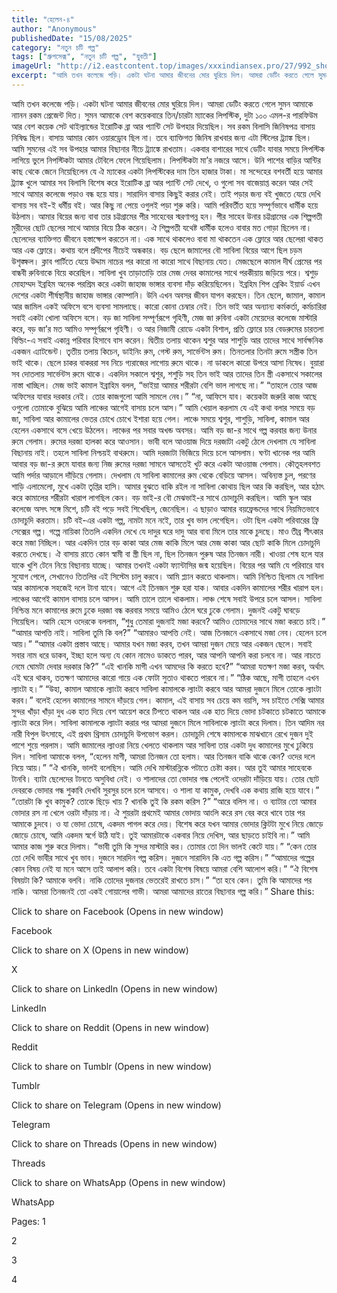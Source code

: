 ```yaml
---
title: "হেলেন-৪"
author: "Anonymous"
publishedDate: "15/08/2025"
category: "নতুন চটি গল্প"
tags: ["গ্রুপসেক্স", "নতুন চটি গল্প", "যুবতী"]
imageUrl: "http://i2.eastcontent.top/images/xxxindiansex.pro/27/992_shows_snatcho.jpg"
excerpt: "আমি তখন কলেজে পড়ি। একটা ঘটনা আমার জীবনের মোর ঘুরিয়ে দিল। আমরা ডেটিং করতে গেলে সুমন আমাকে নাানন রকম প্রেজেন্ট দিত। সুমন আমাকে বেশ কয়েকবারে তিন/চারটা ম্যাকের লিপস্টিক, দুটা ১০০ এমল-র পারফিউম আর বেশ কয়েক..."
---
```


আমি তখন কলেজে পড়ি। একটা ঘটনা আমার জীবনের মোর ঘুরিয়ে দিল। আমরা ডেটিং করতে গেলে সুমন আমাকে নাানন রকম প্রেজেন্ট দিত। সুমন আমাকে বেশ কয়েকবারে তিন/চারটা ম্যাকের লিপস্টিক, দুটা ১০০ এমল-র পারফিউম আর বেশ কয়েক সেট থাইল্যান্ডের ইরোটিক ব্রা আর প্যান্টি সেট ‍উপহার দিয়েছিল। সব রকম বিলাসি জিনিষপত্র বাসায় নিষিদ্ধ ছিল। বাসায় আমার কোন ওয়ারড্রোব ছিল না। তবে ব্যাক্তিগত জিনিষ রাখবার জন্য এটা স্টিলের ট্র্যাঙ্ক ছিল। আমি সুমনের এই সব উপহার আমার বিছানার নীচে ট্র্যাঙ্কে রাখতাম। একবার বাশারের সাথে ডেটিং যাবার সময়ে লিপস্টিক লাগিয়ে ভুলে নিপস্টিকটা আমার টেবিলে ফেলে গিয়েছিলাম। লিপস্টিকটা মা’র নজরে আসে। উনি পাশের বাড়ির আন্টির কাছ থেকে জেনে নিয়েছিলেন যে ঐ ম্যাকের একটা লিপস্টিকের দাম তিন হাজার টাকা। মা সন্দেহের বশবর্তী হয়ে আমার ট্র্যাঙ্ক খুলে আমার সব বিলাসি বিশেষ করে ইরোটিক ব্রা আর প্যান্টি সেট দেখে, ও গুলো সব বাজেয়াপ্ত করেন আর সেই সাথে আমার কলেজে পড়াও বন্ধ হয়ে যায়। সারাদিন বাসায় কিছুই করার নেই। তাই পড়ার জন্য বই খুজতে যেয়ে দেখি বাসায় সব বই-ই ধর্মীয় বই। আর কিছু না পেয়ে ওগুলই পড়া শুরু করি। আমি পরিবর্তীত হয়ে সম্পূর্ণভাবে ধার্মীক হয়ে উঠলাম। আমার বিয়ের জন্য বাবা তার চট্টগ্রামের পীর সাহেবের স্মরণাপন্ন হন। পীর সাহেব উনার চট্টগ্রামের এক শিল্পপতী মুরীদের ছোট ছেলের সাথে আমার বিয়ে ঠিক করেন। ঐ শিল্পপতী যথেষ্ট ধার্মীক হলেও বাবার মত গোড়া ছিলেন না। ছেলেদের ব্যাক্তিগত জীবনে হস্তাক্ষেপ করতেন না। এক সাথে থাকলেও বাবা মা থাকতেন এক ফ্লোরে আর ছেলেরা থাকত আর এক ফ্লোরে। কথায় বলে প্রদীপের নীচেই অন্ধকার। বড় ছেলে জামালের বৌ সাবিলা বিয়ের আগে ছিল চড়ম উশৃঙ্ক্ষল। ক্লাব পার্টিতে যেয়ে উদ্দাম নাচের পর কারো না কারো সাথে বিছানায় যেত। মেজছেলে কামাল দীর্ঘ প্রেমের পর বান্ধবী রুবিনাকে বিয়ে করেছিল। সাবিলা খুব তাড়াতাড়ি তার মেজ দেবর কামালের সাথে পরকীয়ায় জড়িয়ে পরে।
শ্বশুড় মোহাম্মদ ইব্রহিম অনেক পরশ্রিম করে একটা জাহাজ ভাঙ্গার ব্যবসা দাঁড় করিয়েছিলেন। ইব্রহিম শিপ ব্রেকিং ইয়ার্ড এখন দেশের একটা শীর্ষস্থানীয় জাহাজ ভাঙ্গার কোম্পানি। উনি এখন অবসর জীবন যাপন করছেন। তিন ছেলে, জামাল, কামাল আর জামিল একই অফিসে বসে ব্যবসা সামলাছে। কারো কোনা চেম্বার নেই। তিন ভাই আর অন্যান্য কর্মকর্তা, কর্মচারিরা সবাই একটা খোলা অফিসে বসে। বড় জা সাবিলা সম্পূর্ণরূপে গৃহিণী, মেজ জা রুবিনা একটা মেয়েদের কলেজে মাস্টারি করে, বড় জা’র মত আমিও সম্পূর্ণরূপে গৃহিণী। ও আর নিজামী রোডে একটা বিশাল, প্রতি ফ্লোরে চার বেডরুমের চারতলা বিল্ডিং-এ সবাই একান্ন পরিবার হিসাবে বাস করেন। দ্বিতীয় তলায় থাকেন শ্বশুর আর শাশুড়ি আর তাদের সাথে সার্বক্ষনিক একজন এ্যাটন্ডেন্ট। তৃতীয় তলায় কিচেন, ডাইনিং রুম, গেস্ট রুম, সার্ভেন্টস রুম। তিনতলার তিনটা রুমে সস্ত্রীক তিন ভাই থাকে। ছেলে চাকর বাকররা সব নিচে গ্যরাজের লাগোয় রুমে থাকে। না ডাকলে কারো উপরে আসা নিষেধ। বুয়ারা সব দোতলায় সার্ভেন্টস রুমে থাকে।
একদিন সকালে শ্বশুর, শশুড়ি সহ তিন ভাই আর তাদের তিন স্ত্রী একসাথে সকালের নাস্তা খাচ্ছিল। মেজ ভাই কামাল ইব্রাহিম বলল,
“ভাইয়া আমার শরীরটা বেশি ভাল লাগছে না।”
“তাহলে তোর আজ অফিসের যাবার দরকার নেই। তোর কাজগুলো আমি সামলে নেব।”
“না, আফিসে যাব। কয়েকটা জরুরি কাজ আছে ওগুলো তোমাকে বুঝিয়ে আমি লাঞ্চের আগেই বাসায় চলে আস।”
আমি খেয়াল করলাম যে এই কথা বলার সময়ে বড় জা, সাবিলা আর কামালের ভেতর চোখে চোখে ইশারা হয়ে গেল।
লাঞ্চে সময়ে শ্বশুর, শাশুড়ি, সাবিলা, কামাল আর হেলেন একসাথে বসে খেয়ে উঠলেন। লাঞ্চের পর সবার অখন্ড অবসর। আমি বড় জা-র সাথে গল্প করবার জন্য উনার রুমে গেলাম। রুমের দরজা হালকা করে আওসান। ভাবী বলে আওয়াজ দিয়ে দরজাটা একটু ঠেলে দেখলাম যে সাবিলা বিছানায় নাই। তহলে সাবিলা নিশ্চয়ই বাথরুমে। আমি দরজাটা ভিজিয়ে দিয়ে চলে আসলাম। ঘণ্টা খানেক পর আমি আবার বড় জা-র রুমে যাবার জন্য নিজ রুমের দরজা সামনে আসতেই খুট করে একটা আওয়াজ পেলাম। কৌতূহলবশত আমি পর্দার আড়ালে দাঁড়িয়ে গেলাম। দেখলাম যে সাবিলা কামালের রুম থেকে বেড়িয়ে আসল। অবিন্যস্ত চুল, পরণের শাড়ি এলামেলো, মুখে একটা তৃপ্তির হাসি। আমার বুঝতে বাকি রইল না সাবিলা কোথায় ছিল আর কি করছিল, আর হঠাৎ করে কামালের শরীরটা খারাপ লাগছিল কেন। বড় ভাই-র বৌ মেঝভাই-র সাথে চোদাচুদি করছিল। আমি স্কুল আর কলেজে অসৎ সঙ্গে মিশে, চটি বই পড়ে সবই শিখেছিল, জেনেছিল। এ ছাড়াও আমার বয়ফ্রেন্ডদের সাথে নিয়মিতভাবে চোদাচুদি করতাম। চটি বই-এর একটা গল্প, নামটা মনে নইে, তার খুব ভাল লেগেছিল। ওটা ছিল একটা পরিবারের ফ্রি সেক্সের গল্প। গল্পে নায়িকা তিতলি একদিন দেখে যে দাদুর ঘরে দাদু আর বাবা মিলে তার মাকে চুদছে। মাও তীব্র শীৎকার করে মজা নিচ্ছিল। আর একদিন তার বড় কাকা আর মেজ কাকি মিলে আর মেজ কাকা আর ছোট কাকি মিলে চোদাচুদি করতে দেখছে। ঐ বাসায় রাতে কোন স্বামী বা স্ত্রী ছিল না, ছিল তিনজন পুরুষ আর তিনজন নারী। খাওয়া শেষ হলে যার যাকে খুশি টেনে নিয়ে বিছানায় যাচ্ছে। আমার তখনই একটা ফ্যান্টাসির জন্ম হয়েছিল। বিয়ের পর আমি যে পরিবারে যাব সুযোগ পেলে, সেখানেও তিতলির এই সিস্টেম চালু করবে। আমি প্ল্যান করতে থাকলাম। আমি নিশ্চিত ছিলাম যে সাবিলা আর কামালকে সহজেই দলে টানা যাবে। আগে এই তিনজন শুরু হরা যাক।
আবার একদিন কামালের শরীর খারাপ হল। লাঞ্চের আগেই কামাল বাসায় চলে আসল। আমি তালে তালে থাকলাম। লাঞ্চ শেষে সবাই উপরে চলে আসল। সাবিলা নিশ্চিন্ত মনে কামালের রুমে ঢুকে দরজা বন্ধ করবার সময়ে আমিও ঠেলে ঘরে ঢুকে গেলাম। দুজনই একটু ঘাবড়ে গিয়েছিল। আমি হেসে ওদেরকে বললাম,
“শুধু তেমারা দুজনাই মজা করবে? আমিও তোমাদের সাথে মজা করতে চাই।”
“আমার আপত্তি নাই। সাবিলা তুমি কি বল?”
“আমারও আপত্তি নেই। আজ তিনজনে একসাথে মজা নেব। হেলেন চলে আয়।”
“আমার একটা প্রস্তাব আছে। আমার যখন মজা করব, তখন আমরা দুজন মেয়ে আর একজন ছেলে। সবাই সবার নাম ধরে ডাকব, ইচ্ছা হলে অন্য যে কোন নামেও ডাকতে পারব, আর আপনি আপনি করা চলবে না। আর নাচতে নেমে ঘোমটা দেবার দরকার কি?”
“এই খানকি মাগী এখন আমদের কি করতে হবে?”
“আমরা যতক্ষণ মজা করব, অর্থাৎ এই ঘরে থাকব, ততক্ষণ আমাদের কারো গায়ে এক ফোটা সুতাও থাকতে পারবে না।”
“ঠিক আছে, মাগী তাহলে এখন ল্যাংটা হ।”
“উহা, কামাল আমাকে ল্যাংটা করবে সাবিলা কামালকে ল্যাংটা করবে আর আমরা দুজনে মিলে তোকে ল্যাংটা করব।”
বলেই হেলেন কামালের সামনে দাঁড়য়ে গেল। কামাল, এই বাসায় সব চেয়ে কম বয়সি, সব চাইতে সেক্সি আমার সুন্দর খাঁড়া খাঁড়া দুধ এক হাত দিয়ে বেশ আয়েশ করে টিপতে থাকল আর এক হাত দিয়ে ভোদা চটকাতে চটকাতে আমাকে ল্যাংটা করে দিল। সাবিলা কামালকে ল্যাংটা করার পর আমরা দুজনে মিলে সাবিলাকে ল্যাংটা করে দিলাম। তিন আদিম নর নারী বিপুল উৎসাহে, এই প্রথম থ্রিসাম চোদাচুদি উপভোগ করল। চোদাচুদি শেষে কামালকে মাঝখানে রেখে দুজন দুই পাশে শুয়ে পরলাম। আমি জামালের ল্যাওরা নিয়ে খেলতে থাকলাম আর সাবিলা তার একটা দুধ কামালের মুখে ঢুকিয়ে দিল। সাবিলা আমাকে বলল,
“হেলেন মাগী, আমরা তিনজন তো হলাম। আর তিনজন বাকি থাকে কেন? ওদের দলে নিয়ে আয়।”
“ঐ খানকি, ভালই বলেছিস। আমি দেখি মাস্টারন্নিকে পটাতে চেষ্টা করব। আর তুই আমার সাহেবকে টানবি। ব্যাটা ছেলেদের টানতে অসুবিধা নেই। ও শালাদের তো ভোদার গন্ধ পেলেই ওদেরটা দাঁড়িয়ে যায়। তোর ছোট দেবরকে ভোদার গন্ধ শুকাবি দেখবি সুরসুর চলে চলে আসবে। ও শালা যা কামুক, দেখবি এক কথায় রাজি হয়ে যাবে।”
“তোরটা কি খুব কামুক? তোকে ছিড়ে খায় ? খানকি তুই কি রকম করিস ?”
“আরে বলিস না। ও ব্যাটার তো আমার ভোদার রস না খেলে ওরটা দাঁড়ায় না। ঐ শুয়রটা প্রথমেই আমার ভোদায় আংলি করে রস বের করে খাবে তার পর আমাকে চুদবে। ও যা ভোদা চোষে, একদম পাগল করে দেয়। বিশেষ করে যখন আমার ভোদার ক্লিটটা মুখে নিয়ে জোড়ে জোড়ে চোষে, আমি একদম স্বর্গে উঠি যাই। তুই আমারটাকে একবার নিয়ে দেখিস, আর ছাড়তে চাইবি না।”
আমি আমার কাজ শুরু করে দিলাম।
“ভাবী তুমি কি সুন্দর মাস্টারি কর। তোমার তো দিন ভালই কেটে যায়।”
“কেন তোর তো দেখি ভাবীর সাথে খুব ভাব। দুজনে সারদিন গল্প করিস। দুজনে সারাদিন কি এত গল্প করিস।”
“আমাদের গল্পের কোন বিষয় নেই যা মনে আসে তাই আলাপ করি। তবে একটা বিশেষ বিষয়ে আমরা বেশি আলোপ করি।”
“ঐ বিশেষ বিষয়টা কি? আমাকে বলবি। নাকি তোদের দুজনার ভেতরেই রাখতে চাস।”
“তা হবে কেন। তুমি কি আমাদের পর নাকি। আমরা তিনজনই তো একই গোয়ালের গাভী। আমরা আমাদের রাতের বিছানার গল্প করি।”
Share this:


Click to share on Facebook (Opens in new window)


Facebook




Click to share on X (Opens in new window)


X




Click to share on LinkedIn (Opens in new window)


LinkedIn




Click to share on Reddit (Opens in new window)


Reddit




Click to share on Tumblr (Opens in new window)


Tumblr




Click to share on Telegram (Opens in new window)


Telegram




Click to share on Threads (Opens in new window)


Threads




Click to share on WhatsApp (Opens in new window)


WhatsApp


Pages: 
1
 
2
 
3
 
4
